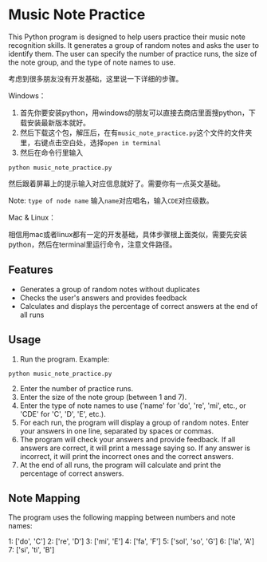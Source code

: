# Music Note Practice

This Python program is designed to help users practice their music note recognition skills. It generates a group of random notes and asks the user to identify them. The user can specify the number of practice runs, the size of the note group, and the type of note names to use.

考虑到很多朋友没有开发基础，这里说一下详细的步骤。

Windows：

1. 首先你要安装python，用windows的朋友可以直接去商店里面搜python，下载安装最新版本就好。
2. 然后下载这个包，解压后，在有`music_note_practice.py`这个文件的文件夹里，右键点击空白处，选择`open in terminal`
3. 然后在命令行里输入
```
python music_note_practice.py
```
然后跟着屏幕上的提示输入对应信息就好了。需要你有一点英文基础。

Note: `type of node name` 输入`name`对应唱名，输入`CDE`对应级数。

Mac & Linux：

相信用mac或者linux都有一定的开发基础，具体步骤根上面类似，需要先安装python，然后在terminal里运行命令，注意文件路径。

## Features

- Generates a group of random notes without duplicates
- Checks the user's answers and provides feedback
- Calculates and displays the percentage of correct answers at the end of all runs

## Usage

1. Run the program. Example: 
```
python music_note_practice.py
```
2. Enter the number of practice runs.
3. Enter the size of the note group (between 1 and 7).
4. Enter the type of note names to use ('name' for 'do', 're', 'mi', etc., or 'CDE' for 'C', 'D', 'E', etc.).
5. For each run, the program will display a group of random notes. Enter your answers in one line, separated by spaces or commas.
6. The program will check your answers and provide feedback. If all answers are correct, it will print a message saying so. If any answer is incorrect, it will print the incorrect ones and the correct answers.
7. At the end of all runs, the program will calculate and print the percentage of correct answers.

## Note Mapping

The program uses the following mapping between numbers and note names:

1: ['do', 'C']
2: ['re', 'D']
3: ['mi', 'E']
4: ['fa', 'F']
5: ['sol', 'so', 'G']
6: ['la', 'A']
7: ['si', 'ti', 'B']
